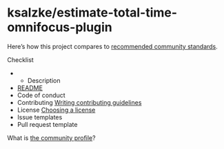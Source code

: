 # ksalzke/estimate-total-time-omnifocus-plugin

Here’s how this project compares to [recommended community standards](https://opensource.guide/).

 Checklist

* * Description
* [README](blob/master/ksalzke-estimate-total-time-omnifocus-plugin.md)
* Code of conduct
* Contributing [Writing contributing guidelines](https://docs.github.com/articles/setting-guidelines-for-repository-contributors/)
* License [Choosing a license](https://docs.github.com/articles/adding-a-license-to-a-repository/)
*  Issue templates
*  Pull request template

What is [the community profile](https://docs.github.com/articles/viewing-your-community-profile)?

